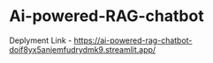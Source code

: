 # Ai-powered-RAG-chatbot

Deplyment Link - https://ai-powered-rag-chatbot-doif8yx5anjemfudrydmk9.streamlit.app/
